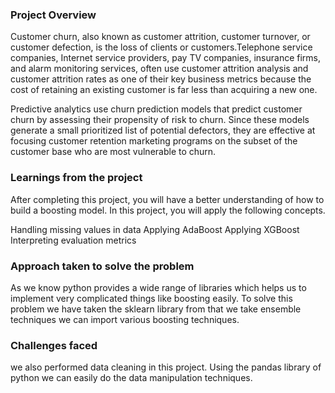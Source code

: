 ### Project Overview

 Customer churn, also known as customer attrition, customer turnover, or customer defection, is the loss of clients or customers.Telephone service companies, Internet service providers, pay TV companies, insurance firms, and alarm monitoring services, often use customer attrition analysis and customer attrition rates as one of their key business metrics because the cost of retaining an existing customer is far less than acquiring a new one.

Predictive analytics use churn prediction models that predict customer churn by assessing their propensity of risk to churn. Since these models generate a small prioritized list of potential defectors, they are effective at focusing customer retention marketing programs on the subset of the customer base who are most vulnerable to churn.


### Learnings from the project

 After completing this project, you will have a better understanding of how to build a boosting model. In this project, you will apply the following concepts.

Handling missing values in data
Applying AdaBoost
Applying XGBoost
Interpreting evaluation metrics


### Approach taken to solve the problem

 As we know python provides a wide range of libraries which helps us to implement very complicated things like boosting easily. To solve this problem we have taken the sklearn library from that we take ensemble techniques we can import various boosting techniques.


### Challenges faced

 we also performed data cleaning in this project. Using the pandas library of python we can easily do the data manipulation techniques.


